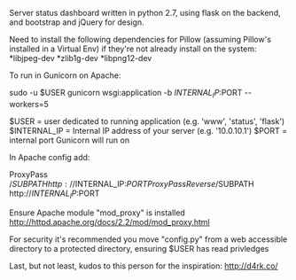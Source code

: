 Server status dashboard written in python 2.7, using flask on the backend, and bootstrap and jQuery for design.


Need to install the following dependencies for Pillow (assuming Pillow's installed in a Virtual Env) if they're not already install on the system:
*libjpeg-dev
*zlib1g-dev
*libpng12-dev


To run in Gunicorn on Apache:

sudo -u $USER gunicorn wsgi:application -b $INTERNAL_IP:$PORT --workers=5

$USER = user dedicated to running application (e.g. 'www', 'status', 'flask')
$INTERNAL_IP = Internal IP address of your server (e.g. '10.0.10.1')
$PORT = internal port Gunicorn will run on

In Apache config add:

ProxyPass /$SUBPATH http://$INTERNAL_IP:$PORT
ProxyPassReverse /$SUBPATH http://$INTERNAL_IP:$PORT

Ensure Apache module "mod_proxy" is installed http://httpd.apache.org/docs/2.2/mod/mod_proxy.html

For security it's recommended you move "config.py" from a web accessible directory to a protected directory, ensuring $USER has read privledges




Last, but not least, kudos to this person for the inspiration: http://d4rk.co/